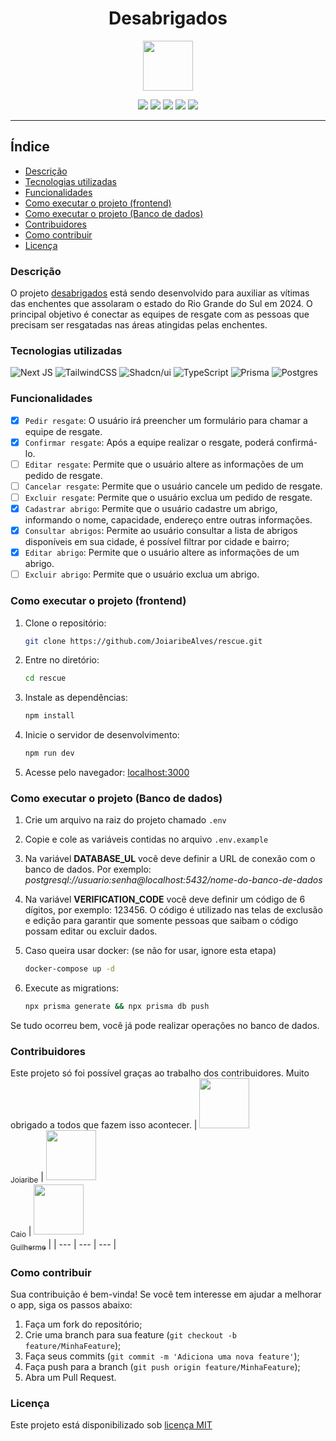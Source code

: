 <div align="center">

# Desabrigados

<img src="./.github/images/logo-blue.png" width="80px" /><br />
</div>

<div align="center">
	<img src="https://img.shields.io/badge/Status-Em%20desenvolvimento-blue" />
 	<img src="https://img.shields.io/badge/Licença-MIT-green" />
 	<img src="https://img.shields.io/badge/PRs-Bem%20vidas-red" />
 	<img src="https://img.shields.io/github/forks/JoiaribeAlves/rescue" />
 	<img src="https://img.shields.io/github/stars/JoiaribeAlves/rescue" />
</div>

---

## Índice

- [Descrição](#descrição)
- [Tecnologias utilizadas](#tecnologias-utilizadas)
- [Funcionalidades](#funcionalidades)
- [Como executar o projeto (frontend)](#como-executar-o-projeto-frontend)
- [Como executar o projeto (Banco de dados)](#como-executar-o-projeto-banco-de-dados)
- [Contribuidores](#contribuidores)
- [Como contribuir](#como-contribuir)
- [Licença](#licença)

<div id="descricao">

### Descrição

O projeto [desabrigados](https://desabrigados.com.br) está sendo  desenvolvido para auxiliar as vítimas das enchentes que assolaram o estado do Rio Grande do Sul em 2024. O principal objetivo é conectar as equipes de resgate com as pessoas que precisam ser resgatadas nas áreas atingidas pelas enchentes.
</div>

<div id="tecnologias">

### Tecnologias utilizadas

![Next JS](https://img.shields.io/badge/Next-black?style=for-the-badge&logo=next.js&logoColor=white)
![TailwindCSS](https://img.shields.io/badge/tailwindcss-%2338B2AC.svg?style=for-the-badge&logo=tailwind-css&logoColor=white)
![Shadcn/ui](https://img.shields.io/badge/Shadcn/ui-black.svg?style=for-the-badge&logo=shadcn/ui&logoColor=white)
![TypeScript](https://img.shields.io/badge/typescript-%23007ACC.svg?style=for-the-badge&logo=typescript&logoColor=white)
![Prisma](https://img.shields.io/badge/Prisma-3982CE?style=for-the-badge&logo=Prisma&logoColor=white)
![Postgres](https://img.shields.io/badge/postgres-%23316192.svg?style=for-the-badge&logo=postgresql&logoColor=white)
</div>

<div id="funcionalidades">

### Funcionalidades

- [X] `Pedir resgate`: O usuário irá preencher um formulário para chamar a equipe de resgate.
- [X] `Confirmar resgate`: Após a equipe realizar o resgate, poderá confirmá-lo.
- [ ] `Editar resgate`: Permite que o usuário altere as informações de um pedido de resgate.
- [ ] `Cancelar resgate`: Permite que o usuário cancele um pedido de resgate.
- [ ] `Excluir resgate`: Permite que o usuário exclua um pedido de resgate.
- [X] `Cadastrar abrigo`: Permite que o usuário cadastre um abrigo, informando o nome, capacidade, endereço entre outras informações.
- [X] `Consultar abrigos`: Permite ao usuário consultar a lista de abrigos disponíveis em sua cidade, é possível filtrar por cidade e bairro;
- [X] `Editar abrigo`: Permite que o usuário altere as informações de um abrigo.
- [ ] `Excluir abrigo`: Permite que o usuário exclua um abrigo.
</div>

<div id="como-executar-frontend">

### Como executar o projeto (frontend)

1. Clone o repositório:

	```bash
	git clone https://github.com/JoiaribeAlves/rescue.git
	```
1. Entre no diretório:

	```bash
	cd rescue
	```
1. Instale as dependências:

	```bash
	npm install
	```
1. Inicie o servidor de desenvolvimento:

	```bash
	npm run dev
	```
1. Acesse pelo navegador: [localhost:3000](http://localhost:3000)
</div>

<div id="como-executar-banco-de-dados">

### Como executar o projeto (Banco de dados)

1. Crie um arquivo na raiz do projeto chamado `.env`
1. Copie e cole as variáveis contidas no arquivo `.env.example`
1. Na variável **DATABASE_UL** você deve definir a URL de conexão com o banco de dados. Por exemplo: _postgresql://usuario:senha@localhost:5432/nome-do-banco-de-dados_
1. Na variável **VERIFICATION_CODE** você deve definir um código de 6 dígitos, por exemplo: 123456. O código é utilizado nas telas de exclusão e edição para garantir que somente pessoas que saibam o código possam editar ou excluir dados.
1. Caso queira usar docker: (se não for usar, ignore esta etapa)

	```bash
	docker-compose up -d
	```
1. Execute as migrations: <br />

	```bash
	npx prisma generate && npx prisma db push
	```
Se tudo ocorreu bem, você já pode realizar operações no banco de dados.
</div>

<div id="contribuidores">

### Contribuidores

Este projeto só foi possível graças ao trabalho dos contribuidores. Muito obrigado a todos que fazem isso acontecer.
| [<img loading="lazy" src="https://avatars.githubusercontent.com/u/102931920?v=4" width=80><br><sub>Joiaribe</sub>](https://github.com/JoiaribeAlves) | [<img loading="lazy" src="https://avatars.githubusercontent.com/u/115363966?v=4" width=80><br><sub>Caio</sub>](https://github.com/CaioMMendes) | [<img loading="lazy" src="https://avatars.githubusercontent.com/u/8629694?v=4" width=80><br><sub>Guilherme</sub>](https://github.com/gbflores) |
| --- | --- | --- |
</div>

<div id="como-contribuir">

### Como contribuir

Sua contribuição é bem-vinda! Se você tem interesse em ajudar a melhorar o app, siga os passos abaixo:

1. Faça um fork do repositório;
1. Crie uma branch para sua feature (`git checkout -b feature/MinhaFeature`);
1. Faça seus commits (`git commit -m 'Adiciona uma nova feature'`);
1. Faça push para a branch (`git push origin feature/MinhaFeature`);
1. Abra um Pull Request.
</div>

<div id="licenca">

### Licença

Este projeto está disponibilizado sob [licença MIT](https://github.com/JoiaribeAlves/rescue/blob/main/License)
</div>
